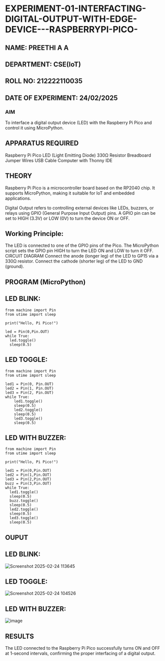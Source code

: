 # EXPERIMENT-01-INTERFACTING-DIGITAL-OUTPUT-WITH-EDGE-DEVICE---RASPBERRYPI-PICO-
## NAME: PREETHI A A 
## DEPARTMENT: CSE(IoT) 
## ROLL NO: 212222110035 
## DATE OF EXPERIMENT: 24/02/2025 

### AIM
To interface a digital output device (LED) with the Raspberry Pi Pico and control it using MicroPython.

## APPARATUS REQUIRED
Raspberry Pi Pico
LED (Light Emitting Diode)
330Ω Resistor
Breadboard
Jumper Wires
USB Cable
Computer with Thonny IDE
## THEORY
Raspberry Pi Pico is a microcontroller board based on the RP2040 chip. It supports MicroPython, making it suitable for IoT and embedded applications.

Digital Output refers to controlling external devices like LEDs, buzzers, or relays using GPIO (General Purpose Input Output) pins. A GPIO pin can be set to HIGH (3.3V) or LOW (0V) to turn the device ON or OFF.

## Working Principle:

The LED is connected to one of the GPIO pins of the Pico.
The MicroPython script sets the GPIO pin HIGH to turn the LED ON and LOW to turn it OFF.
CIRCUIT DIAGRAM
Connect the anode (longer leg) of the LED to GP15 via a 330Ω resistor.
Connect the cathode (shorter leg) of the LED to GND (ground).


## PROGRAM (MicroPython)
## LED BLINK:
```
from machine import Pin
from utime import sleep

print("Hello, Pi Pico!")

led = Pin(0,Pin.OUT)
while True:
  led.toggle()
  sleep(0.5)
```
## LED TOGGLE:
```
from machine import Pin
from utime import sleep

led1 = Pin(0, Pin.OUT)
led2 = Pin(1, Pin.OUT)
led3 = Pin(2, Pin.OUT)
while True:
    led1.toggle()
    sleep(0.5)
    led2.toggle()
    sleep(0.5)
    led3.toggle()
    sleep(0.5)
```
## LED WITH BUZZER:
```
from machine import Pin
from utime import sleep

print("Hello, Pi Pico!")

led1 = Pin(0,Pin.OUT)
led2 = Pin(1,Pin.OUT)
led3 = Pin(2,Pin.OUT)
buzz = Pin(3,Pin.OUT)
while True:
  led1.toggle()
  sleep(0.5)
  buzz.toggle()
  sleep(0.5)
  led2.toggle()
  sleep(0.5)
  led3.toggle()
  sleep(0.5)
```
## OUPUT  
## LED BLINK:
![Screenshot 2025-02-24 113645](https://github.com/user-attachments/assets/b5202ebc-855e-4206-898a-87d6f89146a3)

## LED TOGGLE:
![Screenshot 2025-02-24 104526](https://github.com/user-attachments/assets/b6587cbc-4c7a-4c81-bf97-5dcd1c726cc6)

## LED WITH BUZZER:
![image](https://github.com/user-attachments/assets/02000313-b0e9-471e-9024-c5347bf66187)

 
## RESULTS
The LED connected to the Raspberry Pi Pico successfully turns ON and OFF at 1-second intervals, confirming the proper interfacing of a digital output.
